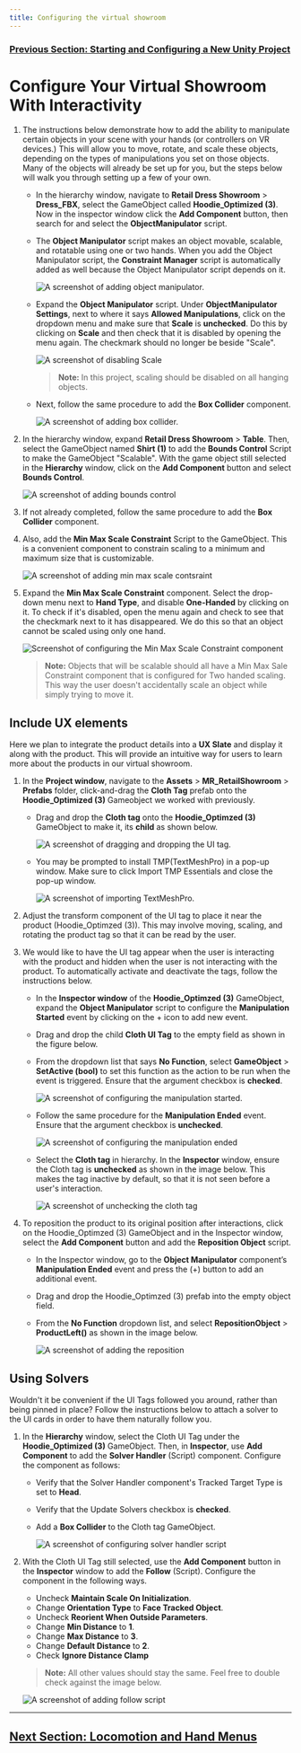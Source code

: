 ```yaml
---
title: Configuring the virtual showroom
---
```

### [Previous Section: Starting and Configuring a New Unity Project](2-setup-unity-project.md)

# Configure Your Virtual Showroom With Interactivity

1. The instructions below demonstrate how to add the ability to manipulate certain objects in your scene with your hands (or controllers on VR devices.) This will allow you to move, rotate, and scale these objects, depending on the types of manipulations you set on those objects. Many of the objects will already be set up for you, but the steps below will walk you through setting up a few of your own. 

    - In the hierarchy window, navigate to **Retail Dress Showroom** > **Dress_FBX**, select the GameObject called **Hoodie_Optimized (3)**. Now in the inspector window click the **Add Component** button, then search for and select the **ObjectManipulator** script.

    - The **Object Manipulator** script makes an object movable, scalable, and rotatable using one or two hands. When you add the Object Manipulator script, the **Constraint Manager** script is automatically added as well because the Object Manipulator script depends on it.

        ![A screenshot of adding object manipulator.](img/add-object-manupilator.png)

    - Expand the **Object Manipulator** script. Under **ObjectManipulator Settings**, next to where it says **Allowed Manipulations**, click on the dropdown menu and make sure that **Scale** is **unchecked**. Do this by clicking on **Scale** and then check that it is disabled by opening the menu again. The checkmark should no longer be beside "Scale".

        ![A screenshot of disabling Scale](img/disable-scale-on-hanging-items.png)

        >**Note:** In this project, scaling should be disabled on all hanging objects.

    - Next, follow the same procedure to add the **Box Collider** component.

        ![A screenshot of adding box collider.](img/add-box-collider.png)

2. In the hierarchy window, expand **Retail Dress Showroom** > **Table**. Then, select the GameObject named **Shirt (1)** to add the **Bounds Control** Script to make the GameObject "Scalable". With the game object still selected in the **Hierarchy** window, click on the **Add Component** button and select **Bounds Control**.

    ![A screenshot of adding bounds control](img/bounds-control.png)

3. If not already completed, follow the same procedure to add the **Box Collider** component.
    

4. Also, add the **Min Max Scale Constraint** Script to the GameObject. This is a convenient component to constrain scaling to a minimum and maximum size that is customizable.

    ![A screenshot of adding min max scale contsraint](img/min-max-scale-contsraint.png)

5. Expand the **Min Max Scale Constraint** component. Select the drop-down menu next to **Hand Type**, and disable **One-Handed** by clicking on it. To check if it's disabled, open the menu again and check to see that the checkmark next to it has disappeared. We do this so that an object cannot be scaled using only one hand.

    ![Screenshot of configuring the Min Max Scale Constraint component](img/configure-min-max-scale-constraint.png)

    >**Note:** Objects that will be scalable should all have a Min Max Sale Constraint component that is configured for Two handed scaling. This way the user doesn't accidentally scale an object while  simply trying to move it. 

## Include UX elements

Here we plan to integrate the product details into a **UX Slate** and display it along with the product. This will provide an intuitive way for users to learn more about the products in our virtual showroom. 

1. In the **Project window**, navigate to the **Assets** > **MR_RetailShowroom** > **Prefabs** folder, click-and-drag the **Cloth Tag** prefab onto the **Hoodie_Optimized (3)** Gameobject we worked with previously.

    - Drag and drop the **Cloth tag** onto the **Hoodie_Optimzed (3)** GameObject to make it, its **child** as shown below.

        ![A screenshot of dragging and dropping the UI tag.](img/add-cloth-tag.png)

    - You may be prompted to install TMP(TextMeshPro) in a pop-up window. Make sure to click Import TMP Essentials and close the pop-up window.

        ![A screenshot of importing TextMeshPro.](img/import-tmp.png)

2. Adjust the transform component of the UI tag to place it near the product (Hoodie_Optimzed (3)). This may involve moving, scaling, and rotating the product tag so that it can be read by the user.

3. We would like to have the UI tag appear when the user is interacting with the product and hidden when the user is not interacting with the product. To automatically activate and deactivate the tags, follow the instructions below.  

    - In the **Inspector window** of the **Hoodie_Optimzed (3)** GameObject, expand the **Object Manipulator** script to configure the **Manipulation Started** event by clicking on the + icon to add new event.

    - Drag and drop the child **Cloth UI Tag** to the empty field as shown in the figure below.

    - From the dropdown list that says **No Function**, select **GameObject** > **SetActive (bool)** to set this function as the action to be run when the event is triggered. Ensure that the argument checkbox is **checked**.

        ![A screenshot of configuring the manipulation started.](img/manupilation-started.png)

    - Follow the same procedure for the **Manipulation Ended** event. Ensure that the argument checkbox is **unchecked**.

        ![A screenshot of configuring the manipulation ended](img/manupilation-ended.png)

     -  Select the **Cloth tag** in hierarchy. In the **Inspector** window, ensure the Cloth tag is **unchecked** as shown in the image below. This makes the tag inactive by default, so that it is not seen before a user's interaction.

        ![A screenshot of unchecking the cloth tag](img/uncheck-cloth-tag.png)

4. To reposition the product to its original position after interactions, click on the Hoodie_Optimzed (3) GameObject and in the Inspector window, select the **Add Component** button and add the **Reposition Object** script.  

    - In the Inspector window, go to the **Object Manipulator** component’s **Manipulation Ended** event and press the (+) button to add an additional event.  

    - Drag and drop the Hoodie_Optimzed (3) prefab into the empty object field.

    - From the **No Function** dropdown list, and select **RepositionObject** > **ProductLeft()** as shown in the image below.

        ![A screenshot of adding the reposition](img/add-reposition.png)

## Using Solvers

Wouldn't it be convenient if the UI Tags followed you around, rather than being pinned in place? Follow the instructions below to attach a solver to the UI cards in order to have them naturally follow you.  

1. In the **Hierarchy** window, select the Cloth UI Tag under the **Hoodie_Optimized (3)** GameObject. Then, in **Inspector**, use **Add Component** to add the **Solver Handler** (Script) component. Configure the component as follows:

    - Verify that the Solver Handler component's Tracked Target Type is set to **Head**.

    - Verify that the Update Solvers checkbox is **checked**.

    - Add a **Box Collider** to the Cloth tag GameObject.

        ![A screenshot of configuring solver handler script](img/add-solver.png)

2. With the Cloth UI Tag still selected, use the **Add Component** button in the **Inspector** window to add the **Follow** (Script). Configure the component in the following ways.
    - Uncheck **Maintain Scale On Initialization**.
    - Change **Orientation Type** to **Face Tracked Object**.
    - Uncheck **Reorient When Outside Parameters**.
    - Change **Min Distance** to **1**. 
    - Change **Max Distance** to **3**.
    - Change **Default Distance** to **2**.
    - Check **Ignore Distance Clamp**
    >**Note:** All other values should stay the same. Feel free to double check against the image below. 

    ![A screenshot of adding follow script](img/add-follow.png)

---
## [Next Section: Locomotion and Hand Menus](4-locomoting-around-virtual-showroom.md)